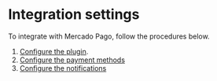 # Integration settings

To integrate with Mercado Pago, follow the procedures below.

1. [Configure the plugin](/developers/en/docs/woocommerce/integration-configuration/plugin-configuration).
2. [Configure the payment methods](/developers/en/docs/woocommerce/integration-configuraton/payments-configuration)
3. [Configure the notifications](/developers/en/docs/woocommerce/integration-configuration/notifications)

